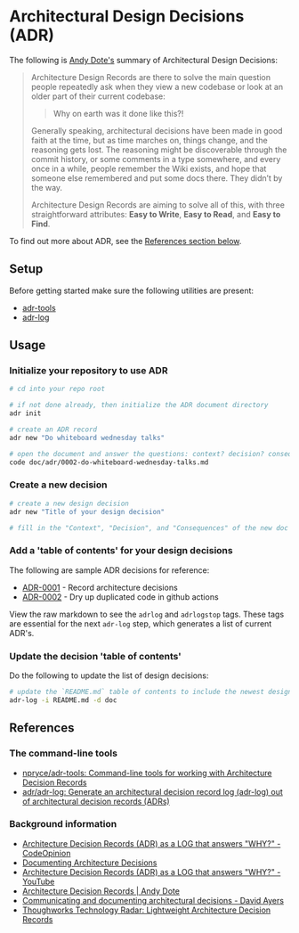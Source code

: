 # Architectural Design Decisions (ADR)

The following is [Andy Dote's](https://andydote.co.uk/2019/06/29/architecture-decision-records/) summary of Architectural Design Decisions:

> Architecture Design Records are there to solve the main question people repeatedly ask when they view a new codebase or look at an older part of their current codebase:
>
> > Why on earth was it done like this?!
>
> Generally speaking, architectural decisions have been made in good faith at the time, but as time marches on, things change, and the reasoning gets lost. The reasoning might be discoverable through the commit history, or some comments in a type somewhere, and every once in a while, people remember the Wiki exists, and hope that someone else remembered and put some docs there. They didn’t by the way.
>
> Architecture Design Records are aiming to solve all of this, with three straightforward attributes: **Easy to Write**, **Easy to Read**, and **Easy to Find**.

To find out more about ADR, see the [References section below](#references).

## Setup

Before getting started make sure the following utilities are present:

* [adr-tools](https://github.com/npryce/adr-tools)
* [adr-log](https://github.com/adr/adr-log)

## Usage

### Initialize your repository to use ADR

```bash
# cd into your repo root

# if not done already, then initialize the ADR document directory
adr init

# create an ADR record
adr new "Do whiteboard wednesday talks" 

# open the document and answer the questions: context? decision? consequences?
code doc/adr/0002-do-whiteboard-wednesday-talks.md
```

### Create a new decision

```bash
# create a new design decision
adr new "Title of your design decision"

# fill in the "Context", "Decision", and "Consequences" of the new doc
```

### Add a 'table of contents' for your design decisions

The following are sample ADR decisions for reference:

<!-- adrlog -->

* [ADR-0001](doc/adr/0001-record-architecture-decisions.md) - Record architecture decisions
* [ADR-0002](doc/adr/0002-dry-up-duplicated-code-in-github-actions.md) - Dry up duplicated code in github actions

<!-- adrlogstop -->

View the raw markdown to see the `adrlog` and `adrlogstop` tags.  These tags are essential for the next `adr-log` step, which generates a list of current ADR's.

### Update the decision 'table of contents'

Do the following to update the list of design decisions:

```bash
# update the `README.md` table of contents to include the newest design decision
adr-log -i README.md -d doc
```

## References

### The command-line tools

* [npryce/adr-tools: Command-line tools for working with Architecture Decision Records](https://github.com/npryce/adr-tools)
* [adr/adr-log: Generate an architectural decision record log (adr-log) out of architectural decision records (ADRs)](https://github.com/adr/adr-log)

### Background information

* [Architecture Decision Records (ADR) as a LOG that answers "WHY?" - CodeOpinion](https://codeopinion.com/architecture-decision-records-adr-as-a-log-that-answers-why/)
* [Documenting Architecture Decisions](https://www.cognitect.com/blog/2011/11/15/documenting-architecture-decisions)
* [Architecture Decision Records (ADR) as a LOG that answers "WHY?" - YouTube](https://www.youtube.com/watch?v=6H6zfCNeqek)
* [Architecture Decision Records | Andy Dote](https://andydote.co.uk/2019/06/29/architecture-decision-records/)
* [Communicating and documenting architectural decisions - David Ayers](https://www.youtube.com/watch?v=rwfXkSjFhzc)
* [Thoughworks Technology Radar: Lightweight Architecture Decision Records](https://www.thoughtworks.com/radar/techniques/lightweight-architecture-decision-records)
